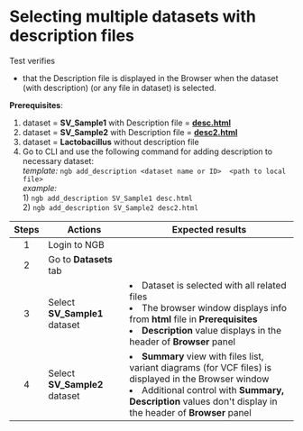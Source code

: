 # Selecting multiple datasets with description files
Test verifies
 - that the Description file is displayed in the Browser when the dataset (with description) (or any file in dataset) is selected. 

**Prerequisites**:

1. dataset = **SV_Sample1** with  Description file = **[desc.html](https://epam-my.sharepoint.com/:u:/p/dmitrii_krasnov/EcgG29WpqCNLr08gnQiCK-IBiY0MiWZ8NvW8vO9QXwdZAQ?OR=teams)**
2. dataset = **SV_Sample2** with  Description file = **[desc2.html](https://epam-my.sharepoint.com/:u:/p/dmitrii_krasnov/EcgG29WpqCNLr08gnQiCK-IBiY0MiWZ8NvW8vO9QXwdZAQ)**
3. dataset = **Lactobacillus** without description file
4. Go to CLI and use the following command for adding description to necessary dataset: <br> *template:* `ngb add_description <dataset name or ID>  <path to local file>` <br> *example:* <br> 1) `ngb add_description SV_Sample1 desc.html` <br> 2) `ngb add_description SV_Sample2 desc2.html`


| Steps | Actions | Expected results |
| :---: | --- | --- |
| 1 | Login to NGB  | |
| 2 | Go to **Datasets** tab| |
| 3 | Select **SV_Sample1** dataset| <li> Dataset is selected with all related files <li> The browser window displays info from **html** file in **Prerequisites** <li>**Description** value displays in the header of **Browser** panel|
| 4 | Select **SV_Sample2** dataset| <li> **Summary** view with files list, variant diagrams (for VCF files) is displayed in the Browser window <li> Additional control with **Summary, Description** values don't display in the header of **Browser** panel|